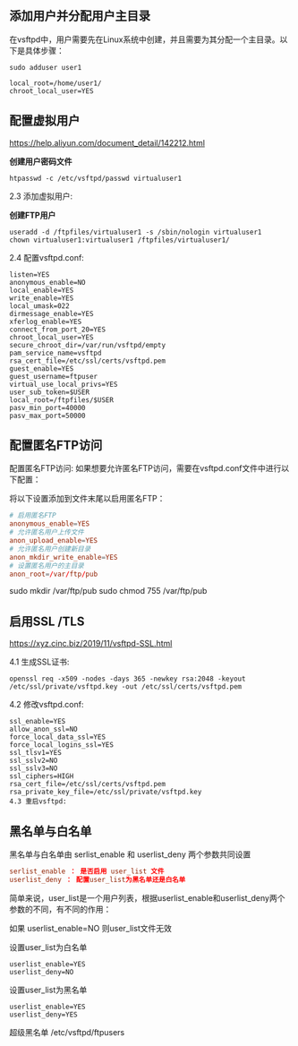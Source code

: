 ## 添加用户并分配用户主目录 

在vsftpd中，用户需要先在Linux系统中创建，并且需要为其分配一个主目录。以下是具体步骤：
```
sudo adduser user1

local_root=/home/user1/
chroot_local_user=YES
```
## 配置虚拟用户
https://help.aliyun.com/document_detail/142212.html


**创建用户密码文件**
```
htpasswd -c /etc/vsftpd/passwd virtualuser1
```
2.3 添加虚拟用户:

**创建FTP用户**
```
useradd -d /ftpfiles/virtualuser1 -s /sbin/nologin virtualuser1
chown virtualuser1:virtualuser1 /ftpfiles/virtualuser1/
```
2.4 配置vsftpd.conf:
```
listen=YES
anonymous_enable=NO
local_enable=YES
write_enable=YES
local_umask=022
dirmessage_enable=YES
xferlog_enable=YES
connect_from_port_20=YES
chroot_local_user=YES
secure_chroot_dir=/var/run/vsftpd/empty
pam_service_name=vsftpd
rsa_cert_file=/etc/ssl/certs/vsftpd.pem
guest_enable=YES
guest_username=ftpuser
virtual_use_local_privs=YES
user_sub_token=$USER
local_root=/ftpfiles/$USER
pasv_min_port=40000
pasv_max_port=50000
```

## 配置匿名FTP访问 

配置匿名FTP访问:
如果想要允许匿名FTP访问，需要在vsftpd.conf文件中进行以下配置：

将以下设置添加到文件末尾以启用匿名FTP：
```conf
# 启用匿名FTP
anonymous_enable=YES
# 允许匿名用户上传文件
anon_upload_enable=YES
# 允许匿名用户创建新目录
anon_mkdir_write_enable=YES
# 设置匿名用户的主目录
anon_root=/var/ftp/pub
```
sudo mkdir /var/ftp/pub
sudo chmod 755 /var/ftp/pub
## 启用SSL /TLS 
https://xyz.cinc.biz/2019/11/vsftpd-SSL.html

4.1 生成SSL证书:
```
openssl req -x509 -nodes -days 365 -newkey rsa:2048 -keyout /etc/ssl/private/vsftpd.key -out /etc/ssl/certs/vsftpd.pem
```
4.2 修改vsftpd.conf:
```
ssl_enable=YES
allow_anon_ssl=NO
force_local_data_ssl=YES
force_local_logins_ssl=YES
ssl_tlsv1=YES
ssl_sslv2=NO
ssl_sslv3=NO
ssl_ciphers=HIGH
rsa_cert_file=/etc/ssl/certs/vsftpd.pem
rsa_private_key_file=/etc/ssl/private/vsftpd.key
4.3 重启vsftpd:
```

## 黑名单与白名单
黑名单与白名单由 serlist_enable 和 userlist_deny 两个参数共同设置
```conf
serlist_enable ： 是否启用 user_list 文件
userlist_deny ： 配置user_list为黑名单还是白名单
```
简单来说，user_list是一个用户列表，根据userlist_enable和userlist_deny两个参数的不同，有不同的作用：

如果 userlist_enable=NO 则user_list文件无效

设置user_list为白名单
```
userlist_enable=YES
userlist_deny=NO
```
设置user_list为黑名单
```
userlist_enable=YES
userlist_deny=YES
```
超级黑名单 /etc/vsftpd/ftpusers